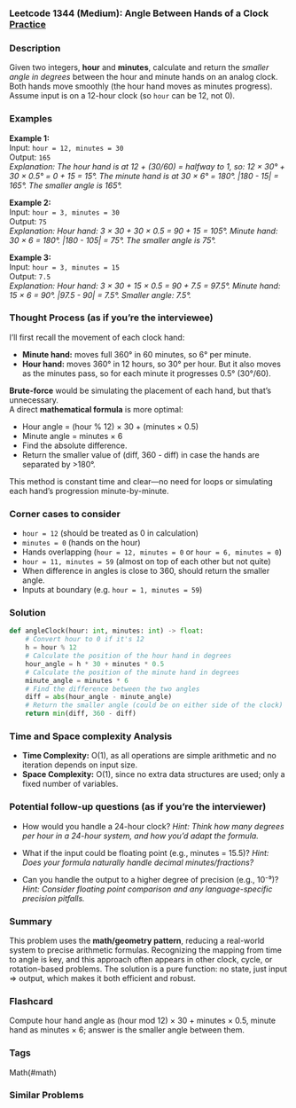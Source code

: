 ### Leetcode 1344 (Medium): Angle Between Hands of a Clock [Practice](https://leetcode.com/problems/angle-between-hands-of-a-clock)

### Description  
Given two integers, **hour** and **minutes**, calculate and return the *smaller angle in degrees* between the hour and minute hands on an analog clock. Both hands move smoothly (the hour hand moves as minutes progress). Assume input is on a 12-hour clock (so `hour` can be 12, not 0).

### Examples  

**Example 1:**  
Input: `hour = 12, minutes = 30`  
Output: `165`  
*Explanation: The hour hand is at 12 + (30/60) = halfway to 1, so: 12 × 30° + 30 × 0.5° = 0 + 15 = 15°. The minute hand is at 30 × 6° = 180°. |180 - 15| = 165°. The smaller angle is 165°.*

**Example 2:**  
Input: `hour = 3, minutes = 30`  
Output: `75`  
*Explanation: Hour hand: 3 × 30 + 30 × 0.5 = 90 + 15 = 105°. Minute hand: 30 × 6 = 180°. |180 - 105| = 75°. The smaller angle is 75°.*

**Example 3:**  
Input: `hour = 3, minutes = 15`  
Output: `7.5`  
*Explanation: Hour hand: 3 × 30 + 15 × 0.5 = 90 + 7.5 = 97.5°. Minute hand: 15 × 6 = 90°. |97.5 - 90| = 7.5°. Smaller angle: 7.5°.*

### Thought Process (as if you’re the interviewee)  
I’ll first recall the movement of each clock hand:
- **Minute hand:** moves full 360° in 60 minutes, so 6° per minute.
- **Hour hand:** moves 360° in 12 hours, so 30° per hour. But it also moves as the minutes pass, so for each minute it progresses 0.5° (30°/60).

**Brute-force** would be simulating the placement of each hand, but that’s unnecessary.  
A direct **mathematical formula** is more optimal:
- Hour angle = (hour % 12) × 30 + (minutes × 0.5)
- Minute angle = minutes × 6
- Find the absolute difference.
- Return the smaller value of (diff, 360 - diff) in case the hands are separated by >180°.

This method is constant time and clear—no need for loops or simulating each hand’s progression minute-by-minute.

### Corner cases to consider  
- `hour = 12` (should be treated as 0 in calculation)
- `minutes = 0` (hands on the hour)
- Hands overlapping (`hour = 12, minutes = 0` or `hour = 6, minutes = 0`)
- `hour = 11, minutes = 59` (almost on top of each other but not quite)
- When difference in angles is close to 360, should return the smaller angle.
- Inputs at boundary (e.g. `hour = 1, minutes = 59`)

### Solution

```python
def angleClock(hour: int, minutes: int) -> float:
    # Convert hour to 0 if it's 12
    h = hour % 12
    # Calculate the position of the hour hand in degrees
    hour_angle = h * 30 + minutes * 0.5
    # Calculate the position of the minute hand in degrees
    minute_angle = minutes * 6
    # Find the difference between the two angles
    diff = abs(hour_angle - minute_angle)
    # Return the smaller angle (could be on either side of the clock)
    return min(diff, 360 - diff)
```

### Time and Space complexity Analysis  

- **Time Complexity:** O(1), as all operations are simple arithmetic and no iteration depends on input size.
- **Space Complexity:** O(1), since no extra data structures are used; only a fixed number of variables.

### Potential follow-up questions (as if you’re the interviewer)  

- How would you handle a 24-hour clock?
  *Hint: Think how many degrees per hour in a 24-hour system, and how you’d adapt the formula.*

- What if the input could be floating point (e.g., minutes = 15.5)?
  *Hint: Does your formula naturally handle decimal minutes/fractions?*

- Can you handle the output to a higher degree of precision (e.g., 10⁻⁹)?
  *Hint: Consider floating point comparison and any language-specific precision pitfalls.*

### Summary
This problem uses the **math/geometry pattern**, reducing a real-world system to precise arithmetic formulas. Recognizing the mapping from time to angle is key, and this approach often appears in other clock, cycle, or rotation-based problems. The solution is a pure function: no state, just input ⇒ output, which makes it both efficient and robust.


### Flashcard
Compute hour hand angle as (hour mod 12) × 30 + minutes × 0.5, minute hand as minutes × 6; answer is the smaller angle between them.

### Tags
Math(#math)

### Similar Problems
